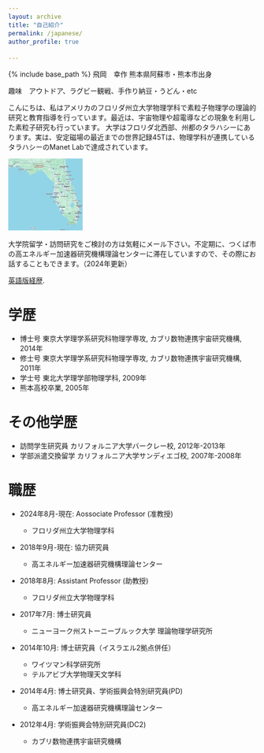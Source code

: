 ```yaml
---
layout: archive
title: "自己紹介"
permalink: /japanese/
author_profile: true

---
```


{% include base_path %}
飛岡　幸作
熊本県阿蘇市・熊本市出身

趣味　アウトドア、ラグビー観戦、手作り納豆・うどん・etc

こんにちは、私はアメリカのフロリダ州立大学物理学科で素粒子物理学の理論的研究と教育指導を行っています。最近は、宇宙物理や超電導などの現象を利用した素粒子研究も行っています。
大学はフロリダ北西部、州都のタラハシーにあります。実は、安定磁場の最近までの世界記録45Tは、物理学科が連携しているタラハシーのManet Labで達成されています。

<img src="/images/map.png" alt="Editing a markdown file for a talk" style="width:30%;">

大学院留学・訪問研究をご検討の方は気軽にメール下さい。不定期に、つくば市の高エネルギー加速器研究機構理論センターに滞在していますので、その際にお話することもできます。（2024年更新）

[英語版経歴](/files/CV+publist_Tobiokafrom2024March.pdf).

学歴
======
* 博士号 東京大学理学系研究科物理学専攻, カブリ数物連携宇宙研究機構, 2014年
* 修士号 東京大学理学系研究科物理学専攻, カブリ数物連携宇宙研究機構, 2011年
* 学士号 東北大学理学部物理学科, 2009年
* 熊本高校卒業, 2005年

その他学歴
======
* 訪問学生研究員 カリフォルニア大学バークレー校, 2012年-2013年
* 学部派遣交換留学 カリフォルニア大学サンディエゴ校, 2007年-2008年

職歴
======

* 2024年8月-現在: Aossociate Professor (准教授)
  * フロリダ州立大学物理学科

* 2018年9月-現在: 協力研究員
  * 高エネルギー加速器研究機構理論センター

* 2018年8月: Assistant Professor (助教授)
  * フロリダ州立大学物理学科

* 2017年7月: 博士研究員
  * ニューヨーク州ストーニーブルック大学 理論物理学研究所

* 2014年10月: 博士研究員（イスラエル2拠点併任）
  * ワイツマン科学研究所
  * テルアビブ大学物理天文学科

* 2014年4月: 博士研究員、学術振興会特別研究員(PD)
  * 高エネルギー加速器研究機構理論センター

* 2012年4月: 学術振興会特別研究員(DC2)
  * カブリ数物連携宇宙研究機構
